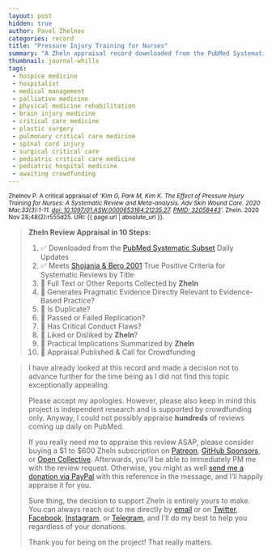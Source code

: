 ```yaml
---
layout: post
hidden: true
author: Pavel Zhelnov
categories: record
title: "Pressure Injury Training for Nurses"
summary: "A Zheln appraisal record downloaded from the PubMed Systematic Subset daily updates."
thumbnail: journal-whills
tags:
 - hospice medicine
 - hospitalist
 - medical management
 - palliative medicine
 - physical medicine rehabilitation
 - brain injury medicine
 - critical care medicine
 - plastic surgery
 - pulmonary critical care medicine
 - spinal cord injury
 - surgical critical care
 - pediatric critical care medicine
 - pediatric hospital medicine
 - awaiting crowdfunding
---
```


<small id="citation">Zhelnov P. A critical appraisal of _‘Kim G, Park M, Kim K. The Effect of Pressure Injury Training for Nurses: A Systematic Review and Meta-analysis. Adv Skin Wound Care. 2020 Mar;33(3):1-11. [doi: 10.1097/01.ASW.0000653164.21235.27](https://doi.org/10.1097/01.ASW.0000653164.21235.27). [PMID: 32058443](https://pubmed.gov/32058443)’._ Zheln. 2020 Nov 28;48(2):r555d25. URI: {{ page.url | absolute_url }}.</small>

> **Zheln Review Appraisal in 10 Steps:**
>
> 1. ✅ Downloaded from the [PubMed Systematic Subset](https://github.com/p1m-ortho/qs-global-ortho-search-queries/blob/global-sr-query/README.md) Daily Updates
> 2. ✅ Meets [Shojania & Bero 2001](https://www.researchgate.net/publication/11820967_Taking_Advantage_of_the_Explosion_of_Systematic_Reviews_An_Efficient_MEDLINE_Search_Strategy) True Positive Criteria for Systematic Reviews by Title
> 3. 🔄 Full Text or Other Reports Collected by **Zheln**
> 4. 🔄 Generates Pragmatic Evidence Directly Relevant to Evidence-Based Practice?
> 5. 🔄 Is Duplicate?
> 6. 🔄 Passed or Failed Replication?
> 7. 🔄 Has Critical Conduct Flaws?
> 8. 🔄 Liked or Disliked by **Zheln**?
> 9. 🔄 Practical Implications Summarized by **Zheln**
> 10. 🔄 Appraisal Published & Call for Crowdfunding

> I have already looked at this record and made a decision not to advance further for the time being as I did not find this topic exceptionally appealing.
>
> Please accept my apologies. However, please also keep in mind this project is independent research and is supported by crowdfunding only. Anyway, I could not possibly appraise **hundreds** of reviews coming up daily on PubMed.
> 
> If you really need me to appraise this review ASAP, please consider buying a $1 to $600 Zheln subscription on [Patreon](https://patreon.com/zheln), [GitHub Sponsors](https://github.com/sponsors/drzhelnov), or [Open Collective](https://opencollective.com/zheln). Afterwards, you’ll be able to immediately PM me with the review request. Otherwise, you might as well [send me a donation via PayPal](https://paypal.me/pjelnov) with this reference in the message, and I’ll happily appraise it for you.
> 
> Sure thing, the decision to support Zheln is entirely yours to make. You can always reach out to me directly by [email](mailto:pavel@zheln.com) or on [Twitter](https://twitter.com/drzhelnov), [Facebook](https://facebook.com/drzhelnov), [Instagram](https://instagram.com/igzheln), or [Telegram](https://t.me/drzhelnov), and I’ll do my best to help you regardless of your donations.
> 
> Thank you for being on the project! That really matters.
